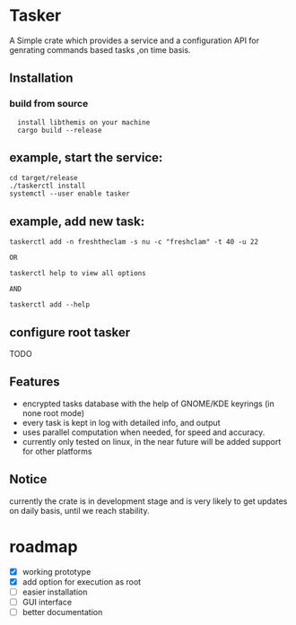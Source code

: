 
# Tasker

A Simple crate which provides a service and a configuration API for genrating commands based tasks ,on time basis.




## Installation
### build from source

```git clone https://github.com/DanielMadmon/tasker.git
  install libthemis on your machine
  cargo build --release
```



## example, start the service:


```
cd target/release
./taskerctl install
systemctl --user enable tasker

```
## example, add new task:


```
taskerctl add -n freshtheclam -s nu -c "freshclam" -t 40 -u 22

OR

taskerctl help to view all options

AND

taskerctl add --help

```
## configure root tasker
TODO


## Features

- encrypted tasks database with the help of GNOME/KDE keyrings (in none root mode)
- every task is kept in log with detailed info, and output
- uses parallel computation when needed, for speed and accuracy.
- currently only tested on linux, in the near future will be added support for other platforms

## Notice

currently the crate is in development stage and is very likely to get updates on daily basis, until we reach stability. 

# roadmap
- [x]  working prototype
- [x]  add option for execution as root
- [ ]  easier installation
- [ ]  GUI interface
- [ ]  better documentation